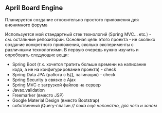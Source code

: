 ## April Board Engine
Планируется создание относительно простого приложения для анонимного форума

Используется мой стандартный стек технологий (Spring MVC... etc.) - см. остальные репозитории.
Основная цель этого проекта - не сколько создание конкретного приложения, сколько эксперименты с различными технологиями.
В первую очередь нужно изучить и опробовать следующие вещи:
- Spring Boot (т.к. хочется тратить больше времени на написание кода, а не на конфигурирование проекта) - check
- Spring Data JPA (работа с БД, пагинация) - check
- Spring Security в связке с Ajax
- Spring MVC с загрузкой файлов на сервер
- Javax.validation 
- Freemarker (вместо JSP)
- Google Material Design (вместо Bootstrap)
- собственный jQuery-плагин <i>// пока ещё непонятно, для чего и зачем</i>